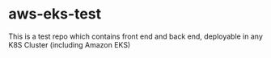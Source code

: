 # aws-eks-test
This is a test repo which contains front end and back end, deployable in any K8S Cluster (including Amazon EKS)
